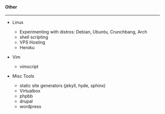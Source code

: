 
#### Other
--------------

- Linux
    - Experimenting with distros: Debian, Ubuntu, Crunchbang, Arch
    - shell scripting
    - VPS Hosting
    - Heroku

- Vim
    - vimscript <span class="minor"></span>

- Misc Tools
    - static site generators (jekyll, hyde, sphinx)
    - Virtualbox
    - phpbb
    - drupal <span class="minor"></span>
    - wordpress <span class="minor"></span>
